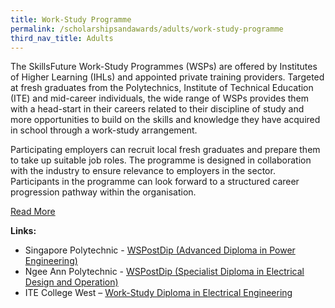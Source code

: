 ```yaml
---
title: Work-Study Programme
permalink: /scholarshipsandawards/adults/work-study-programme
third_nav_title: Adults
---
```

The SkillsFuture Work-Study Programmes (WSPs) are offered by Institutes of Higher Learning (IHLs) and appointed private training providers. Targeted at fresh graduates from the Polytechnics, Institute of Technical Education (ITE) and mid-career individuals, the wide range of WSPs provides them with a head-start in their careers related to their discipline of study and more opportunities to build on the skills and knowledge they have acquired in school through a work-study arrangement.

Participating employers can recruit local fresh graduates and prepare them to take up suitable job roles. The programme is designed in collaboration with the industry to ensure relevance to employers in the sector. Participants in the programme can look forward to a structured career progression pathway within the organisation.

<a href="https://programmes.enterprisejobskills.gov.sg/WorkStudyEmployerProgrammes/Programme_Summary.aspx" target="_blank">Read More</a>  

**Links:**  
* Singapore Polytechnic - <a href="https://programmes.enterprisejobskills.gov.sg/WorkStudyEmployerProgrammes/Programme_Details.aspx?ProgrammeID=P00000485" target="_blank">WSPostDip (Advanced Diploma in Power Engineering)</a>
* Ngee Ann Polytechnic - <a href="https://programmes.enterprisejobskills.gov.sg/WorkStudyEmployerProgrammes/Programme_Details.aspx?ProgrammeID=P00000501" target="_blank">WSPostDip (Specialist Diploma in Electrical Design and Operation)</a>
* ITE College West – <a href="https://www.ite.edu.sg/courses/course-finder/course/work-study-diploma-in-electrical-engineering" target="_blank">Work-Study Diploma in Electrical Engineering</a>
